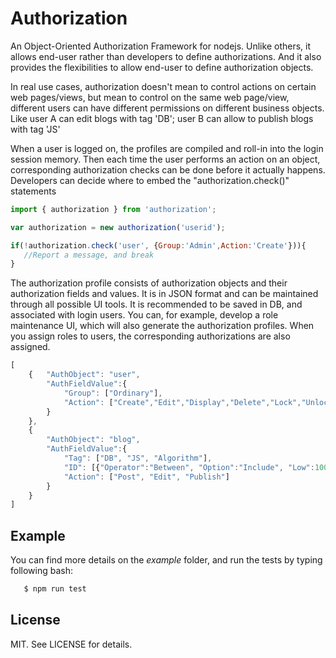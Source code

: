 # Authorization
An Object-Oriented Authorization Framework for nodejs. 
Unlike others, it allows end-user rather than developers to define authorizations. 
And it also provides the flexibilities to allow end-user to define authorization objects. 

In real use cases, authorization doesn't mean to control actions on certain web pages/views, but mean to control on the same web page/view, 
different users can have different permissions on different business objects. Like user A can edit blogs with tag 'DB'; user B can allow to publish blogs with tag 'JS'

When a user is logged on, the profiles are compiled and roll-in into the login session memory. 
Then each time the user performs an action on an object, corresponding authorization checks can be done before it actually happens. 
Developers can decide where to embed the "authorization.check()" statements

```javascript
import { authorization } from 'authorization';

var authorization = new authorization('userid');

if(!authorization.check('user', {Group:'Admin',Action:'Create'})){
   //Report a message, and break
}
```
The authorization profile consists of authorization objects and their authorization fields and values. 
It is in JSON format and can be maintained through all possible UI tools. It is recommended to be saved in DB,
and associated with login users. You can, for example, develop a role maintenance UI, 
which will also generate the authorization profiles. When you assign roles to users, the corresponding authorizations are also assigned.

```javascript
[
    {   "AuthObject": "user",
        "AuthFieldValue":{
            "Group": ["Ordinary"],
            "Action": ["Create","Edit","Display","Delete","Lock","Unlock"]
        }
    },
    {
        "AuthObject": "blog",
        "AuthFieldValue":{
            "Tag": ["DB", "JS", "Algorithm"],
            "ID": [{"Operator":"Between", "Option":"Include", "Low":1000000, "High":1999999}, 2399999],
            "Action": ["Post", "Edit", "Publish"]
        }
    }
]
```

## Example
You can find more details on the *example* folder, and run the tests by typing following bash:
 ```bash
    $ npm run test
 ```
 
## License
MIT. See LICENSE for details.
